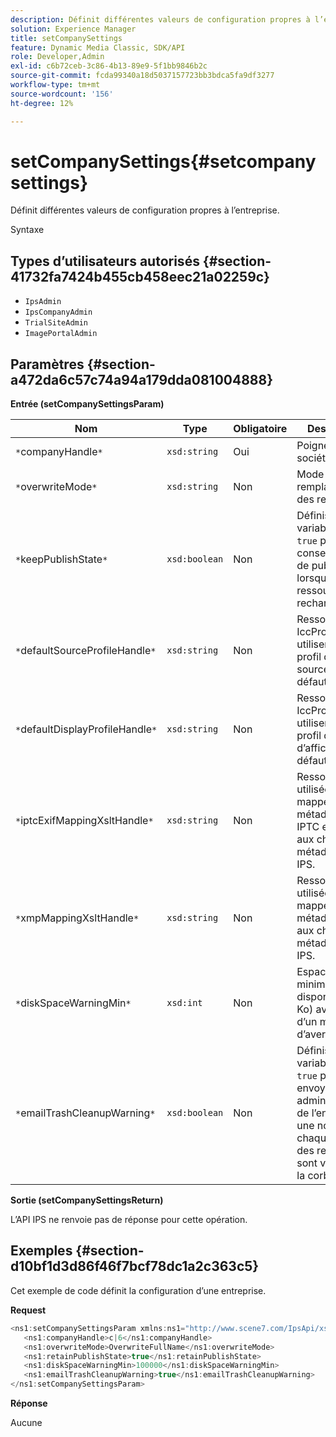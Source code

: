```yaml
---
description: Définit différentes valeurs de configuration propres à l’entreprise.
solution: Experience Manager
title: setCompanySettings
feature: Dynamic Media Classic, SDK/API
role: Developer,Admin
exl-id: c6b72ceb-3c86-4b13-89e9-5f1bb9846b2c
source-git-commit: fcda99340a18d5037157723bb3bdca5fa9df3277
workflow-type: tm+mt
source-wordcount: '156'
ht-degree: 12%

---
```


# setCompanySettings{#setcompanysettings}

Définit différentes valeurs de configuration propres à l’entreprise.

Syntaxe

## Types d’utilisateurs autorisés {#section-41732fa7424b455cb458eec21a02259c}

* `IpsAdmin`
* `IpsCompanyAdmin`
* `TrialSiteAdmin`
* `ImagePortalAdmin`

## Paramètres {#section-a472da6c57c74a94a179dda081004888}

**Entrée (setCompanySettingsParam)**

| Nom | Type | Obligatoire | Description |
|---|---|---|---|
| `*`companyHandle`*` | `xsd:string` | Oui | Poignée de la société. |
| `*`overwriteMode`*` | `xsd:string` | Non | Mode de remplacement des ressources. |
| `*`keepPublishState`*` | `xsd:boolean` | Non | Définissez cette variable sur `true` pour conserver l’état de publication lorsqu’une ressource est rechargée. |
| `*`defaultSourceProfileHandle`*` | `xsd:string` | Non | Ressource IccProfile à utiliser comme profil de couleur source par défaut. |
| `*`defaultDisplayProfileHandle`*` | `xsd:string` | Non | Ressource IccProfile à utiliser comme profil de couleur d’affichage par défaut. |
| `*`iptcExifMappingXsltHandle`*` | `xsd:string` | Non | Ressource XSL utilisée pour mapper les métadonnées IPTC et EXIF aux champs de métadonnées IPS. |
| `*`xmpMappingXsltHandle`*` | `xsd:string` | Non | Ressource XSL utilisée pour mapper XMP métadonnées aux champs de métadonnées IPS. |
| `*`diskSpaceWarningMin`*` | `xsd:int` | Non | Espace disque minimal disponible (en Ko) avant l’envoi d’un message d’avertissement. |
| `*`emailTrashCleanupWarning`*` | `xsd:boolean` | Non | Définissez cette variable sur `true` pour envoyer aux administrateurs de l’entreprise une notification chaque fois que des ressources sont vidées de la corbeille. |

**Sortie (setCompanySettingsReturn)**

L’API IPS ne renvoie pas de réponse pour cette opération.

## Exemples {#section-d10bf1d3d86f46f7bcf78dc1a2c363c5}

Cet exemple de code définit la configuration d’une entreprise.

**Request**

```java
<ns1:setCompanySettingsParam xmlns:ns1="http://www.scene7.com/IpsApi/xsd/2008-01-15">
   <ns1:companyHandle>c|6</ns1:companyHandle>
   <ns1:overwriteMode>OverwriteFullName</ns1:overwriteMode>
   <ns1:retainPublishState>true</ns1:retainPublishState>
   <ns1:diskSpaceWarningMin>100000</ns1:diskSpaceWarningMin>
   <ns1:emailTrashCleanupWarning>true</ns1:emailTrashCleanupWarning>
</ns1:setCompanySettingsParam>
```

**Réponse**

Aucune
